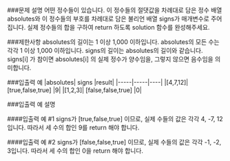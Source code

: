 ###문제 설명
어떤 정수들이 있습니다. 이 정수들의 절댓값을 차례대로 담은 정수 배열 absolutes와 이 정수들의 부호를 차례대로 담은 불리언 배열 signs가 매개변수로 주어집니다. 실제 정수들의 합을 구하여 return 하도록 solution 함수를 완성해주세요.

###제한사항
absolutes의 길이는 1 이상 1,000 이하입니다.
absolutes의 모든 수는 각각 1 이상 1,000 이하입니다.
signs의 길이는 absolutes의 길이와 같습니다.
signs[i] 가 참이면 absolutes[i] 의 실제 정수가 양수임을, 그렇지 않으면 음수임을 의미합니다.

###입출력 예
|absolutes| signs |result|
|-----|-----|----|
|[4,7,12]| [true,false,true] |9|
|[1,2,3]| [false,false,true] |0|

###입출력 예 설명

####입출력 예 #1
signs가 [true,false,true] 이므로, 실제 수들의 값은 각각 4, -7, 12입니다.
따라서 세 수의 합인 9를 return 해야 합니다.

####입출력 예 #2
signs가 [false,false,true] 이므로, 실제 수들의 값은 각각 -1, -2, 3입니다.
따라서 세 수의 합인 0을 return 해야 합니다.
